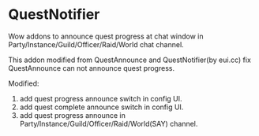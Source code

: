# QuestNotifier
Wow addons to announce quest progress at chat window in Party/Instance/Guild/Officer/Raid/World chat channel.

This addon modified from QuestAnnounce and QuestNotifier(by eui.cc)
fix QuestAnnounce can not announce quest progress.

Modified:
1. add quest progress announce switch in config UI.
2. add quest complete announce switch in config UI.
3. add quest progress announce in Party/Instance/Guild/Officer/Raid/World(SAY) channel.
